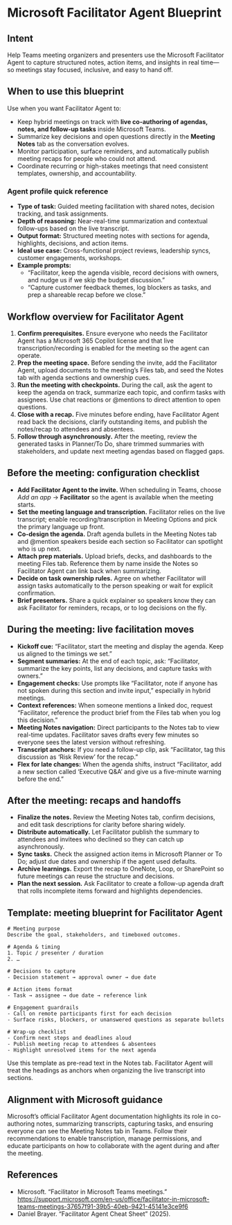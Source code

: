 # Microsoft Facilitator Agent Blueprint

## Intent
Help Teams meeting organizers and presenters use the Microsoft Facilitator Agent to capture structured notes, action items, and insights in real time—so meetings stay focused, inclusive, and easy to hand off.

## When to use this blueprint
Use when you want Facilitator Agent to:
- Keep hybrid meetings on track with **live co-authoring of agendas, notes, and follow-up tasks** inside Microsoft Teams.
- Summarize key decisions and open questions directly in the **Meeting Notes** tab as the conversation evolves.
- Monitor participation, surface reminders, and automatically publish meeting recaps for people who could not attend.
- Coordinate recurring or high-stakes meetings that need consistent templates, ownership, and accountability.

### Agent profile quick reference
- **Type of task:** Guided meeting facilitation with shared notes, decision tracking, and task assignments.
- **Depth of reasoning:** Near-real-time summarization and contextual follow-ups based on the live transcript.
- **Output format:** Structured meeting notes with sections for agenda, highlights, decisions, and action items.
- **Ideal use case:** Cross-functional project reviews, leadership syncs, customer engagements, workshops.
- **Example prompts:**
  - “Facilitator, keep the agenda visible, record decisions with owners, and nudge us if we skip the budget discussion.”
  - “Capture customer feedback themes, log blockers as tasks, and prep a shareable recap before we close.”

## Workflow overview for Facilitator Agent
1. **Confirm prerequisites.** Ensure everyone who needs the Facilitator Agent has a Microsoft 365 Copilot license and that live transcription/recording is enabled for the meeting so the agent can operate.
2. **Prep the meeting space.** Before sending the invite, add the Facilitator Agent, upload documents to the meeting’s Files tab, and seed the Notes tab with agenda sections and ownership cues.
3. **Run the meeting with checkpoints.** During the call, ask the agent to keep the agenda on track, summarize each topic, and confirm tasks with assignees. Use chat reactions or @mentions to direct attention to open questions.
4. **Close with a recap.** Five minutes before ending, have Facilitator Agent read back the decisions, clarify outstanding items, and publish the notes/recap to attendees and absentees.
5. **Follow through asynchronously.** After the meeting, review the generated tasks in Planner/To Do, share trimmed summaries with stakeholders, and update next meeting agendas based on flagged gaps.

## Before the meeting: configuration checklist
- **Add Facilitator Agent to the invite.** When scheduling in Teams, choose *Add an app* → **Facilitator** so the agent is available when the meeting starts.
- **Set the meeting language and transcription.** Facilitator relies on the live transcript; enable recording/transcription in Meeting Options and pick the primary language up front.
- **Co-design the agenda.** Draft agenda bullets in the Meeting Notes tab and @mention speakers beside each section so Facilitator can spotlight who is up next.
- **Attach prep materials.** Upload briefs, decks, and dashboards to the meeting Files tab. Reference them by name inside the Notes so Facilitator Agent can link back when summarizing.
- **Decide on task ownership rules.** Agree on whether Facilitator will assign tasks automatically to the person speaking or wait for explicit confirmation.
- **Brief presenters.** Share a quick explainer so speakers know they can ask Facilitator for reminders, recaps, or to log decisions on the fly.

## During the meeting: live facilitation moves
- **Kickoff cue:** “Facilitator, start the meeting and display the agenda. Keep us aligned to the timings we set.”
- **Segment summaries:** At the end of each topic, ask: “Facilitator, summarize the key points, list any decisions, and capture tasks with owners.”
- **Engagement checks:** Use prompts like “Facilitator, note if anyone has not spoken during this section and invite input,” especially in hybrid meetings.
- **Context references:** When someone mentions a linked doc, request “Facilitator, reference the product brief from the Files tab when you log this decision.”
- **Meeting Notes navigation:** Direct participants to the Notes tab to view real-time updates. Facilitator saves drafts every few minutes so everyone sees the latest version without refreshing.
- **Transcript anchors:** If you need a follow-up clip, ask “Facilitator, tag this discussion as ‘Risk Review’ for the recap.”
- **Flex for late changes:** When the agenda shifts, instruct “Facilitator, add a new section called ‘Executive Q&A’ and give us a five-minute warning before the end.”

## After the meeting: recaps and handoffs
- **Finalize the notes.** Review the Meeting Notes tab, confirm decisions, and edit task descriptions for clarity before sharing widely.
- **Distribute automatically.** Let Facilitator publish the summary to attendees and invitees who declined so they can catch up asynchronously.
- **Sync tasks.** Check the assigned action items in Microsoft Planner or To Do; adjust due dates and ownership if the agent used defaults.
- **Archive learnings.** Export the recap to OneNote, Loop, or SharePoint so future meetings can reuse the structure and decisions.
- **Plan the next session.** Ask Facilitator to create a follow-up agenda draft that rolls incomplete items forward and highlights dependencies.

## Template: meeting blueprint for Facilitator Agent
```
# Meeting purpose
Describe the goal, stakeholders, and timeboxed outcomes.

# Agenda & timing
1. Topic / presenter / duration
2. …

# Decisions to capture
- Decision statement → approval owner → due date

# Action items format
- Task → assignee → due date → reference link

# Engagement guardrails
- Call on remote participants first for each decision
- Surface risks, blockers, or unanswered questions as separate bullets

# Wrap-up checklist
- Confirm next steps and deadlines aloud
- Publish meeting recap to attendees & absentees
- Highlight unresolved items for the next agenda
```
Use this template as pre-read text in the Notes tab. Facilitator Agent will treat the headings as anchors when organizing the live transcript into sections.

## Alignment with Microsoft guidance
Microsoft’s official Facilitator Agent documentation highlights its role in co-authoring notes, summarizing transcripts, capturing tasks, and ensuring everyone can see the Meeting Notes tab in Teams. Follow their recommendations to enable transcription, manage permissions, and educate participants on how to collaborate with the agent during and after the meeting.

## References
- Microsoft. “Facilitator in Microsoft Teams meetings.” https://support.microsoft.com/en-us/office/facilitator-in-microsoft-teams-meetings-37657f91-39b5-40eb-9421-45141e3ce9f6
- Daniel Brayer. “Facilitator Agent Cheat Sheet” (2025).
